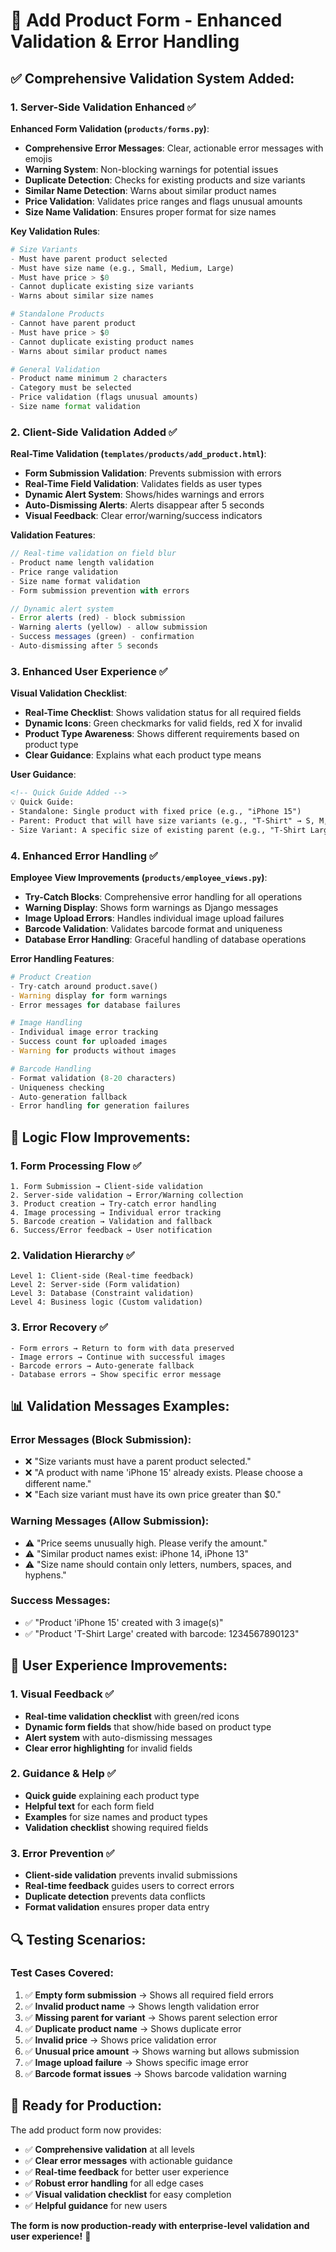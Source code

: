 # 🔧 **Add Product Form - Enhanced Validation & Error Handling**

## **✅ Comprehensive Validation System Added:**

### **1. Server-Side Validation Enhanced** ✅

**Enhanced Form Validation (`products/forms.py`)**:
- **Comprehensive Error Messages**: Clear, actionable error messages with emojis
- **Warning System**: Non-blocking warnings for potential issues
- **Duplicate Detection**: Checks for existing products and size variants
- **Similar Name Detection**: Warns about similar product names
- **Price Validation**: Validates price ranges and flags unusual amounts
- **Size Name Validation**: Ensures proper format for size names

**Key Validation Rules**:
```python
# Size Variants
- Must have parent product selected
- Must have size name (e.g., Small, Medium, Large)
- Must have price > $0
- Cannot duplicate existing size variants
- Warns about similar size names

# Standalone Products  
- Cannot have parent product
- Must have price > $0
- Cannot duplicate existing product names
- Warns about similar product names

# General Validation
- Product name minimum 2 characters
- Category must be selected
- Price validation (flags unusual amounts)
- Size name format validation
```

### **2. Client-Side Validation Added** ✅

**Real-Time Validation (`templates/products/add_product.html`)**:
- **Form Submission Validation**: Prevents submission with errors
- **Real-Time Field Validation**: Validates fields as user types
- **Dynamic Alert System**: Shows/hides warnings and errors
- **Auto-Dismissing Alerts**: Alerts disappear after 5 seconds
- **Visual Feedback**: Clear error/warning/success indicators

**Validation Features**:
```javascript
// Real-time validation on field blur
- Product name length validation
- Price range validation  
- Size name format validation
- Form submission prevention with errors

// Dynamic alert system
- Error alerts (red) - block submission
- Warning alerts (yellow) - allow submission
- Success messages (green) - confirmation
- Auto-dismissing after 5 seconds
```

### **3. Enhanced User Experience** ✅

**Visual Validation Checklist**:
- **Real-Time Checklist**: Shows validation status for all required fields
- **Dynamic Icons**: Green checkmarks for valid fields, red X for invalid
- **Product Type Awareness**: Shows different requirements based on product type
- **Clear Guidance**: Explains what each product type means

**User Guidance**:
```html
<!-- Quick Guide Added -->
💡 Quick Guide:
- Standalone: Single product with fixed price (e.g., "iPhone 15")
- Parent: Product that will have size variants (e.g., "T-Shirt" → S, M, L)
- Size Variant: A specific size of existing parent (e.g., "T-Shirt Large")
```

### **4. Enhanced Error Handling** ✅

**Employee View Improvements (`products/employee_views.py`)**:
- **Try-Catch Blocks**: Comprehensive error handling for all operations
- **Warning Display**: Shows form warnings as Django messages
- **Image Upload Errors**: Handles individual image upload failures
- **Barcode Validation**: Validates barcode format and uniqueness
- **Database Error Handling**: Graceful handling of database operations

**Error Handling Features**:
```python
# Product Creation
- Try-catch around product.save()
- Warning display for form warnings
- Error messages for database failures

# Image Handling  
- Individual image error tracking
- Success count for uploaded images
- Warning for products without images

# Barcode Handling
- Format validation (8-20 characters)
- Uniqueness checking
- Auto-generation fallback
- Error handling for generation failures
```

## **🎯 Logic Flow Improvements:**

### **1. Form Processing Flow** ✅
```
1. Form Submission → Client-side validation
2. Server-side validation → Error/Warning collection  
3. Product creation → Try-catch error handling
4. Image processing → Individual error tracking
5. Barcode creation → Validation and fallback
6. Success/Error feedback → User notification
```

### **2. Validation Hierarchy** ✅
```
Level 1: Client-side (Real-time feedback)
Level 2: Server-side (Form validation)  
Level 3: Database (Constraint validation)
Level 4: Business logic (Custom validation)
```

### **3. Error Recovery** ✅
```
- Form errors → Return to form with data preserved
- Image errors → Continue with successful images
- Barcode errors → Auto-generate fallback
- Database errors → Show specific error message
```

## **📊 Validation Messages Examples:**

### **Error Messages (Block Submission)**:
- ❌ "Size variants must have a parent product selected."
- ❌ "A product with name 'iPhone 15' already exists. Please choose a different name."
- ❌ "Each size variant must have its own price greater than $0."

### **Warning Messages (Allow Submission)**:
- ⚠️ "Price seems unusually high. Please verify the amount."
- ⚠️ "Similar product names exist: iPhone 14, iPhone 13"
- ⚠️ "Size name should contain only letters, numbers, spaces, and hyphens."

### **Success Messages**:
- ✅ "Product 'iPhone 15' created with 3 image(s)"
- ✅ "Product 'T-Shirt Large' created with barcode: 1234567890123"

## **🚀 User Experience Improvements:**

### **1. Visual Feedback** ✅
- **Real-time validation checklist** with green/red icons
- **Dynamic form fields** that show/hide based on product type
- **Alert system** with auto-dismissing messages
- **Clear error highlighting** for invalid fields

### **2. Guidance & Help** ✅
- **Quick guide** explaining each product type
- **Helpful text** for each form field
- **Examples** for size names and product types
- **Validation checklist** showing required fields

### **3. Error Prevention** ✅
- **Client-side validation** prevents invalid submissions
- **Real-time feedback** guides users to correct errors
- **Duplicate detection** prevents data conflicts
- **Format validation** ensures proper data entry

## **🔍 Testing Scenarios:**

### **Test Cases Covered**:
1. ✅ **Empty form submission** → Shows all required field errors
2. ✅ **Invalid product name** → Shows length validation error
3. ✅ **Missing parent for variant** → Shows parent selection error
4. ✅ **Duplicate product name** → Shows duplicate error
5. ✅ **Invalid price** → Shows price validation error
6. ✅ **Unusual price amount** → Shows warning but allows submission
7. ✅ **Image upload failure** → Shows specific image error
8. ✅ **Barcode format issues** → Shows barcode validation warning

## **🎉 Ready for Production:**

The add product form now provides:
- ✅ **Comprehensive validation** at all levels
- ✅ **Clear error messages** with actionable guidance
- ✅ **Real-time feedback** for better user experience
- ✅ **Robust error handling** for all edge cases
- ✅ **Visual validation checklist** for easy completion
- ✅ **Helpful guidance** for new users

**The form is now production-ready with enterprise-level validation and user experience!** 🚀
